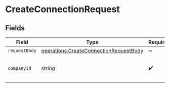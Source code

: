 # CreateConnectionRequest


## Fields

| Field                                                                                                   | Type                                                                                                    | Required                                                                                                | Description                                                                                             | Example                                                                                                 |
| ------------------------------------------------------------------------------------------------------- | ------------------------------------------------------------------------------------------------------- | ------------------------------------------------------------------------------------------------------- | ------------------------------------------------------------------------------------------------------- | ------------------------------------------------------------------------------------------------------- |
| `requestBody`                                                                                           | [operations.CreateConnectionRequestBody](../../../sdk/models/operations/createconnectionrequestbody.md) | :heavy_minus_sign:                                                                                      | N/A                                                                                                     |                                                                                                         |
| `companyId`                                                                                             | *string*                                                                                                | :heavy_check_mark:                                                                                      | Unique identifier for a company.                                                                        | 8a210b68-6988-11ed-a1eb-0242ac120002                                                                    |